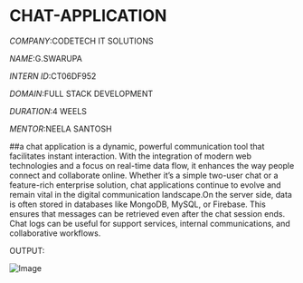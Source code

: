 # CHAT-APPLICATION

*COMPANY*:CODETECH IT SOLUTIONS

*NAME*:G.SWARUPA

*INTERN ID*:CT06DF952

*DOMAIN*:FULL STACK DEVELOPMENT

*DURATION*:4 WEELS

*MENTOR*:NEELA SANTOSH

##a chat application is a dynamic, powerful communication tool that facilitates instant interaction. With the integration of modern web technologies and a focus on real-time data flow, it enhances the way people connect and collaborate online. Whether it’s a simple two-user chat or a feature-rich enterprise solution, chat applications continue to evolve and remain vital in the digital communication landscape.On the server side, data is often stored in databases like MongoDB, MySQL, or Firebase. This ensures that messages can be retrieved even after the chat session ends. Chat logs can be useful for support services, internal communications, and collaborative workflows.

OUTPUT:

![Image](https://github.com/user-attachments/assets/fe423ffc-c6ec-4e6d-aa55-4dd9695727af)

